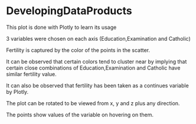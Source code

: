 # DevelopingDataProducts
This plot is done with Plotly to learn its usage

3 variables were chosen on each axis (Education,Examination and Catholic)

Fertility is captured by the color of the points in the scatter.

It can be observed that certain colors tend to cluster near by implying that certain close 
combinations of Education,Examination and Catholic have similar fertility value.

It can also be observed that fertility has been taken as a continues variable by Plotly.

The plot can be rotated to be viewed from x, y and z plus any direction.

The points show values of the variable on hovering on them.
